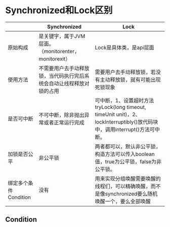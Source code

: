 # Synchronized和Lock区别

|                       | Synchronized                                                 | Lock                                                         |
| --------------------- | ------------------------------------------------------------ | ------------------------------------------------------------ |
| 原始构成              | 是关键字，属于JVM层面。（monitorenter，monitorexit）         | Lock是具体类，是api层面                                      |
| 使用方法              | 不需要用户去手动释放锁，当代码执行完后系统会自动让线程释放对锁的占用 | 需要用户去手动释放锁，若没有主动释放锁，就有可能出现死锁现象 |
| 是否可中断            | 不可中断，除非抛出异常或者正常运行完成                       | 可中断，1、设置超时方法tryLock(long timeout, timeUnit unit)，2、lockInterruptibly()放代码块中，调用interrupt()方法可中断。 |
| 加锁是否公平          | 非公平锁                                                     | 两者都可以，默认非公平锁，构造方法可以传入boolean值，true为公平锁，false为非公平锁。 |
| 绑定多个条件Condition | 没有                                                         | 用来实现分组唤醒需要唤醒的线程们，可以精确唤醒，而不是像synchronized要么随机唤醒一个，要么全部唤醒 |

## Condition

